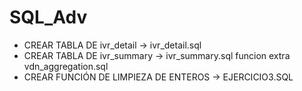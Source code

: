 # SQL_Adv

- CREAR TABLA DE ivr_detail ->  ivr_detail.sql
- CREAR TABLA DE ivr_summary -> ivr_summary.sql funcion extra vdn_aggregation.sql
- CREAR FUNCIÓN DE LIMPIEZA DE ENTEROS -> EJERCICIO3.SQL
